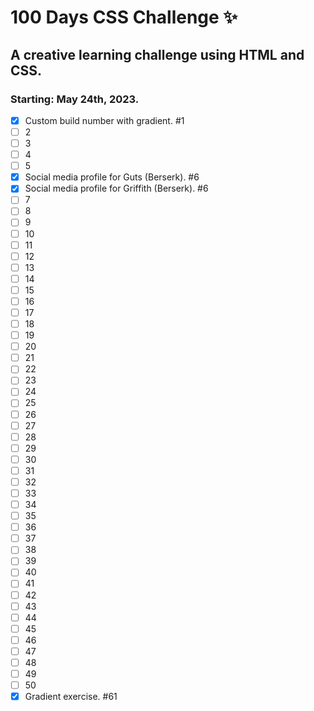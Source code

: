 # 100 Days CSS Challenge ✨

## A creative learning challenge using HTML and CSS.
### Starting: May 24th, 2023. 

- [x] Custom build number with gradient. #1
- [ ] 2
- [ ] 3
- [ ] 4
- [ ] 5
- [x] Social media profile for Guts (Berserk). #6
- [x] Social media profile for Griffith (Berserk). #6
- [ ] 7
- [ ] 8
- [ ] 9
- [ ] 10
- [ ] 11
- [ ] 12
- [ ] 13
- [ ] 14
- [ ] 15
- [ ] 16
- [ ] 17
- [ ] 18
- [ ] 19
- [ ] 20
- [ ] 21
- [ ] 22
- [ ] 23
- [ ] 24
- [ ] 25
- [ ] 26
- [ ] 27
- [ ] 28
- [ ] 29
- [ ] 30
- [ ] 31
- [ ] 32
- [ ] 33
- [ ] 34
- [ ] 35
- [ ] 36
- [ ] 37
- [ ] 38
- [ ] 39
- [ ] 40
- [ ] 41
- [ ] 42
- [ ] 43
- [ ] 44
- [ ] 45
- [ ] 46
- [ ] 47
- [ ] 48
- [ ] 49
- [ ] 50
- [x] Gradient exercise. #61
